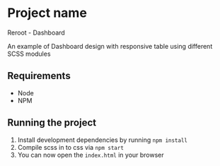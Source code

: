 # Project name

Reroot - Dashboard

An example of Dashboard design with responsive table using different SCSS modules

## Requirements

- Node
- NPM

## Running the project

1. Install development dependencies by running `npm install`
2. Compile scss in to css via `npm start`
3. You can now open the `index.html` in your browser